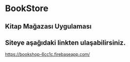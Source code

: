 # BookStore
## Kitap Mağazası Uygulaması
## Siteye aşağıdaki linkten ulaşabilirsiniz. 
https://bookshop-6cc1c.firebaseapp.com/
